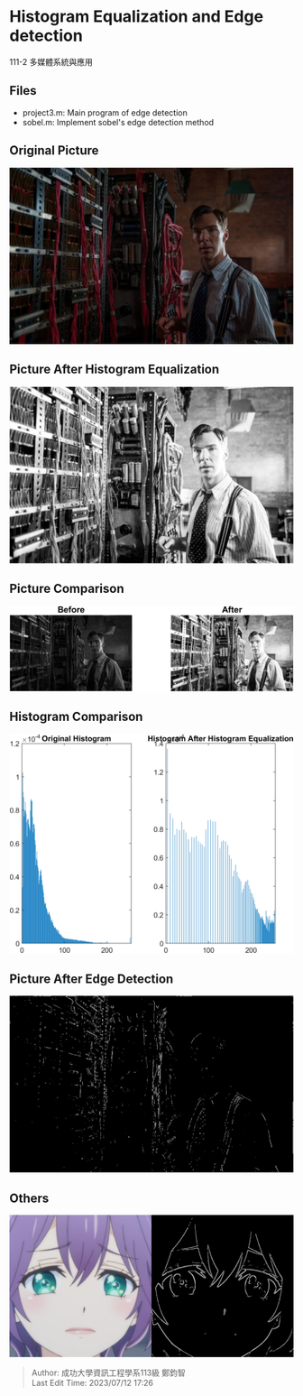 # Histogram Equalization and Edge detection
111-2 多媒體系統與應用
## Files
* project3.m: Main program of edge detection
* sobel.m: Implement sobel's edge detection method

## Original Picture
![Histogram+Edge.bpm](https://github.com/disneyyy/Edge_detection/blob/main/Histogram%2BEdge.bmp)  
## Picture After Histogram Equalization
![Histogram+Edge.bpm](https://github.com/disneyyy/Edge_detection/blob/main/Picture_Histogram_Equalization.png)  
## Picture Comparison
![Histogram+Edge.bpm](https://github.com/disneyyy/Edge_detection/blob/main/Picture_Comparison.png)  
## Histogram Comparison
![Histogram+Edge.bpm](https://github.com/disneyyy/Edge_detection/blob/main/Histogram_Comparison.png)  
## Picture After Edge Detection
![Histogram+Edge.bpm](https://github.com/disneyyy/Edge_detection/blob/main/Edge_Detection_eq.png)  
## Others
![Histogram+Edge.bpm](https://github.com/disneyyy/Edge_detection/blob/main/Toyama_Nao.png)  

> Author: 成功大學資訊工程學系113級 鄭鈞智  
> Last Edit Time: 2023/07/12 17:26
